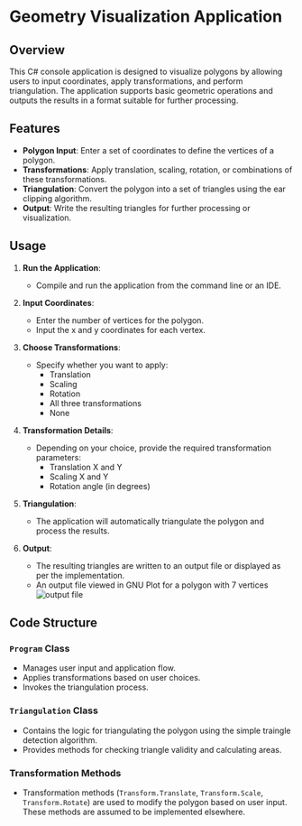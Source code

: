 # Geometry Visualization Application

## Overview

This C# console application is designed to visualize polygons by allowing users to input coordinates, apply transformations, and perform triangulation. The application supports basic geometric operations and outputs the results in a format suitable for further processing.

## Features

- **Polygon Input**: Enter a set of coordinates to define the vertices of a polygon.
- **Transformations**: Apply translation, scaling, rotation, or combinations of these transformations.
- **Triangulation**: Convert the polygon into a set of triangles using the ear clipping algorithm.
- **Output**: Write the resulting triangles for further processing or visualization.

## Usage

1. **Run the Application**:
   - Compile and run the application from the command line or an IDE.

2. **Input Coordinates**:
   - Enter the number of vertices for the polygon.
   - Input the x and y coordinates for each vertex.

3. **Choose Transformations**:
   - Specify whether you want to apply:
     - Translation
     - Scaling
     - Rotation
     - All three transformations
     - None

4. **Transformation Details**:
   - Depending on your choice, provide the required transformation parameters:
     - Translation X and Y
     - Scaling X and Y
     - Rotation angle (in degrees)

5. **Triangulation**:
   - The application will automatically triangulate the polygon and process the results.

6. **Output**:
   - The resulting triangles are written to an output file or displayed as per the implementation.
   - An output file viewed in GNU Plot for a polygon with 7 vertices 
![output file](https://github.com/user-attachments/assets/263e00ac-ee59-4169-9d4e-7d3072d864d3)


## Code Structure

### `Program` Class

- Manages user input and application flow.
- Applies transformations based on user choices.
- Invokes the triangulation process.

### `Triangulation` Class

- Contains the logic for triangulating the polygon using the simple traingle detection algorithm.
- Provides methods for checking triangle validity and calculating areas.

### Transformation Methods

- Transformation methods (`Transform.Translate`, `Transform.Scale`, `Transform.Rotate`) are used to modify the polygon based on user input. These methods are assumed to be implemented elsewhere.




